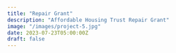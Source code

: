 ```yaml
---
title: "Repair Grant"
description: "Affordable Housing Trust Repair Grant" 
image: "/images/project-5.jpg"
date: 2023-07-23T05:00:00Z
draft: false
---
```



